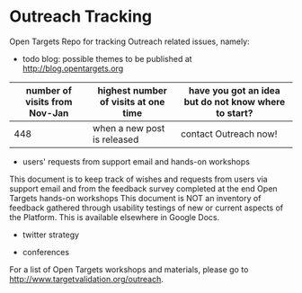 # Outreach Tracking

Open Targets Repo for tracking Outreach related issues, namely:

- todo blog: possible themes to be published at http://blog.opentargets.org

number of visits from Nov-Jan | highest number of visits at one time | have you got an idea but do not know where to start?
-------|-------|---------
448|when a new post is released |contact Outreach now!


- users' requests from support email and hands-on workshops

This document is to keep track of wishes and requests from users via support email and from the feedback survey completed at the end Open Targets hands-on workshops
This document is NOT an inventory of feedback gathered through usability testings of new or current aspects of the Platform. This is available elsewhere in Google Docs.

- twitter strategy


- conferences


For a list of Open Targets workshops and materials, please go to http://www.targetvalidation.org/outreach.
